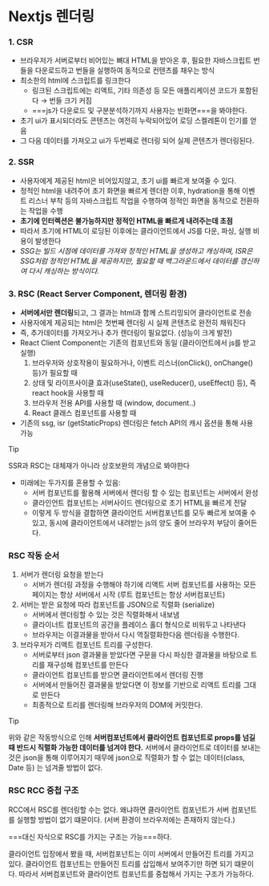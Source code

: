 
# Nextjs 렌더링
### 1. CSR
- 브라우저가 서버로부터 비어있는 뼈대 HTML을 받아온 후, 필요한 자바스크립트 번들을 다운로드하고 번들을 실행하여 동적으로 컨텐츠를 채우는 방식
- 최소한의 html에 스크립트를 링크한다
	- 링크된 스크립트에는 리액트, 기타 의존성 등 모든 애플리케이션 코드가 포함된다 → 번들 크기 커짐
	- ===js가 다운로드 및 구분분석하기까지 사용자는 빈화면===을 봐야한다.
- 초기 ui가 표시되더라도 콘텐츠는 여전히 누락되어있어 로딩 스켈레톤이 인기를 얻음
- 그 다음 데이터를 가져오고 ui가 두번째로 렌더링 되어 실제 콘텐츠가 렌더링된다.

### 2. SSR

- 사용자에게 제공된 html은 비어있지않고, 초기 ui를 빠르게 보여줄 수 있다.
- 정적인 html을 내려주어 초기 화면을 빠르게 렌더한 이후, hydration을 통해 이벤트 리스너 부착 등의 자바스크립트 작업을 수행하여 정적인 화면을 동적으로 전환하는 작업을 수행
- **초기에 인터렉션은 불가능하지만 정적인 HTML을 빠르게 내려주는데 초점**
- 따라서 초기에 HTML이 로딩된 이후에는 클라이언트에서 JS를 다운, 파싱, 실행 비용이 발생한다
- _SSG는 빌드 시점에 데이터를 가져와 정적인 HTML을 생성하고 캐싱하며, ISR은 SSG처럼 정적인 HTML을 제공하지만, 필요할 때 백그라운드에서 데이터를 갱신하여 다시 캐싱하는 방식이다._

### 3. RSC (React Server Component, 렌더링 환경)

- **서버에서만 렌더링**되고, 그 결과는 html과 함께 스트리밍되어 클라이언트로 전송
- 사용자에게 제공되는 html은 첫번째 렌더링 시 실제 콘텐츠로 완전히 채워진다
- 즉, 추가데이터를 가져오거나 추가 렌더링이 필요없다. (성능이 크게 발전)
- React Client Component는 기존의 컴포넌트와 동일 (클라이언트에서 js를 받고 실행)
    1. 브라우저와 상호작용이 필요하거나, 이벤트 리스너(onClick(), onChange() 등)가 필요할 때
    2. 상태 및 라이프사이클 효과(useState(), useReducer(), useEffect() 등), 즉 react hook을 사용할 때
    3. 브라우저 전용 API를 사용할 때 (window, document..)
    4. React 클래스 컴포넌트를 사용할 때
- 기존의 ssg, isr (getStaticProps) 렌더링은 fetch API의 캐시 옵션을 통해 사용 가능

>[!tip]
>SSR과 RSC는 대체재가 아니라 상호보완의 개념으로 봐야한다
>- 미래에는 두가지를 혼용할 수 있음:
>	- 서버 컴포넌트를 활용해 서버에서 렌더링 할 수 있는 컴포넌트는 서버에서 완성
>	- 클라인언트 컴포넌트는 서버사이드 렌더링으로 초기 HTML을 빠르게 전달
>	- 이렇게 두 방식을 결합하면 클라이언트 서버컴포넌트를 모두 빠르게 보여줄 수 있고, 동시에 클라이언트에서 내려받는 js의 양도 줄어 브라우저 부담이 줄어든다.

### RSC 작동 순서

1. 서버가 렌더링 요청을 받는다
    - 서버가 렌더링 과정을 수행해야 하기에 리액트 서버 컴포넌트를 사용하는 모든 페이지는 항상 서버에서 시작 (루트 컴포넌트는 항상 서버컴포넌트)
2. 서버는 받은 요청에 따라 컴포넌트를 JSON으로 직렬화 (serialize)
    - 서버에서 렌더링할 수 있는 것은 직렬화해서 내보냄
    - 클라이너트 컴포넌트의 공간을 플레이스 홀더 형식으로 비워두고 나타낸다
    - 브라우저는 이결과물을 받아서 다시 역질렬화한다음 렌더링을 수행한다.
3. 브라우저가 리액트 컴포넌트 트리를 구성한다.
    - 서버로부터 json 결과물을 받았다면 구문을 다시 파싱한 결과물을 바탕으로 트리를 재구성해 컴포넌트를 만든다
    - 클라이언트 컴포넌트를 받으면 클라이언트에서 렌더링 진행
    - 서버에서 만들어진 결과물을 받았다면 이 정보를 기반으로 리액트 트리를 그대로 만든다
    - 최종적으로 트리를 렌더링해 브라우저의 DOM에 커밋한다.


>[!tip]
위와 같은 작동방식으로 인해 **서버컴포넌트에서 클라이언트 컴포넌트로 props를 넘길 때 반드시 직렬화 가능한 데이터를 넘겨야 한다.** 서버에서 클라이언트로 데이터를 보내는 것은 json을 통해 이루어지기 때무에 json으로 직렬화가 할 수 없는 데이터(class, Date 등) 는 넘겨줄 방법이 없다.

### RSC RCC 중첩 구조

RCC에서 RSC를 렌더링할 수는 없다. 왜냐하면 클라이언트 컴포넌트가 서버 컴포넌트를 실행할 방법이 없기 떄문이다. (서버 환경이 브라우저에는 존재하지 않는다.)

===대신 자식으로 RSC를 가지는 구조는 가능===하다.

클라이언트 입장에서 봤을 때, 서버컴포넌트는 이미 서버에서 만들어진 트리를 가지고 있다. 클라이언트 컴포넌트는 만들어진 트리를 삽입해서 보여주기만 하면 되기 떄문이다. 따라서 서버컴포넌트와 클라이언트 컴포넌트를 중첩해서 가지는 구조가 가능하다.